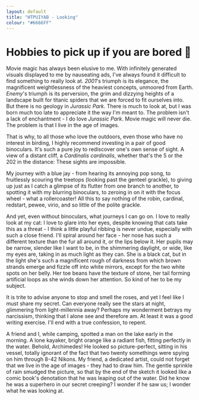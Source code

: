 ```yaml
---
layout: default
title: "HTPUIYAB - Looking"
colour: "#6666FF"
---
```


# Hobbies to pick up if you are bored 🔭

Movie magic has always been elusive to me. With infinitely generated visuals displayed to me by nauseating ads, I've always found it difficult to find something to really look at. *2001*'s triumph is its elegance, the magnificent weightlessness of the heaviest concepts, unmoored from Earth. *Enemy*'s triumph is its perversion, the grim and dizzying heights of a landscape built for titanic spiders that we are forced to fit ourselves into. But there is no geology in *Jurassic Park*. There is much to look at, but I was born much too late to appreciate it the way I'm meant to. The problem isn't a lack of enchantment - I do love *Jurassic Park*. Movie magic will never die. The problem is that I live in the age of images.

That is why, to all those who love the outdoors, even those who have no interest in birding, I highly recommend investing in a pair of good binoculars. It's such a pure joy to rediscover one's own sense of sight. A view of a distant cliff, a *Cardinalis cardinalis*, whether that's the 5 or the 202 in the distance: These sights are impossible.

My journey with a blue jay - from hearing its annoying pop song, to fruitlessly scouring the treetops (looking past the genteel grackle), to giving up just as I catch a glimpse of its flutter from one branch to another, to spotting it with my blurring binoculars, to zeroing in on it with the focus wheel - what a rollercoaster! All this to say nothing of the robin, cardinal, redstart, pewee, virio, and so little of the polite grackle.

And yet, even without binoculars, what journeys I can go on. I love to really look at my cat: I love to glare into her eyes, despite knowing that cats take this as a threat - I think a little playful ribbing is never undue, especially with such a close friend. I'll spiral around her face - her nose has such a different texture than the fur all around it, or the lips below it. Her pupils may be narrow, slender like I want to be, in the shimmering daylight, or wide, like my eyes are, taking in as much light as they can. She is a black cat, but in the light she's such a magnificent rough of darkness from which brown strands emerge and fizzle off into white mirrors, except for the two white spots on her belly. Her toe beans have the texture of stone, her tail forming artificial loops as she winds down her attention. So kind of her to be my subject.

It is trite to advise anyone to stop and smell the roses, and yet I feel like I must share my secret. Can everyone really see the stars at night, glimmering from light-millennia away? Perhaps my wonderment betrays my narcissism, thinking that I alone see and therefore am. At least it was a good writing exercise. I'll end with a true confession, to repent.

A friend and I, while camping, spotted a man on the lake early in the morning. A lone kayaker, bright orange like a radiant fish, fitting perfectly in the water. Behold, Archimedes! He looked so picture-perfect, sitting in his vessel, totally ignorant of the fact that two twenty somethings were spying on him through 8-42 Nikons. My friend, a dedicated artist, could not forget that we live in the age of images - they had to draw him. The gentle sprinkle of rain smudged the picture, so that by the end of the sketch it looked like a comic book's denotation that he was leaping out of the water. Did he know he was a superhero in our secret creeping? I wonder if he saw us; I wonder what he was looking at.
